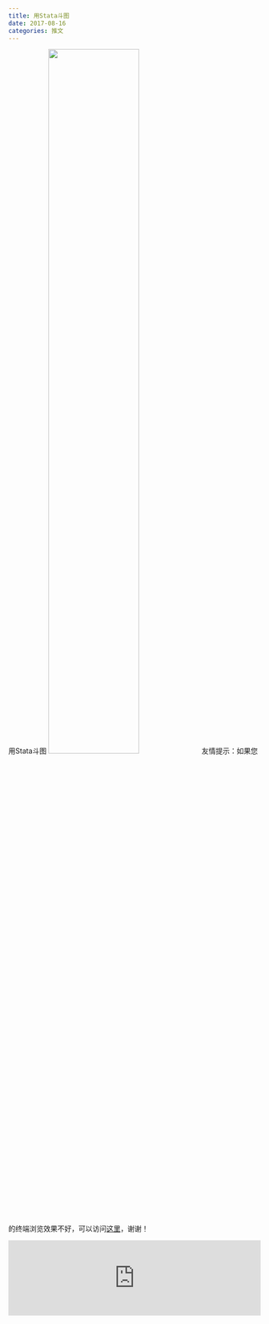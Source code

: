 ```yaml
---
title: 用Stata斗图
date: 2017-08-16
categories: 推文
---
```

用Stata斗图
<img src="http://mmbiz.qpic.cn/mmbiz_jpg/ACviaWTBFxhY2cE0qqJRcAT4biaVhdVM9Q9wOg8EiaufHJEp6GqjVsN08aUHFQOuFNYqXYuTt3UkJVG35Ajejb1hA/0?wx_fmt.jpeg" style="width: 60%; height: auto;"/><!--more-->
友情提示：如果您的终端浏览效果不好，可以访问[这里](https://stata-club.github.io/stata_article/2017-08-16.html)，谢谢！
<iframe src="https://stata-club.github.io/stata_article/2017-08-16.html" id="iframepage" frameborder="0" scrolling="no" marginheight="0" marginwidth="0" width="100%" onLoad="iFrameHeight()"></iframe>
<script type="text/javascript" language="javascript">
function iFrameHeight() {
var ifm= document.getElementById("iframepage");
var subWeb = document.frames ? document.frames["iframepage"].document : ifm.contentDocument;   
if(ifm != null && subWeb != null) {
 ifm.height = subWeb.body.scrollHeight;
} 
} 
</script> 